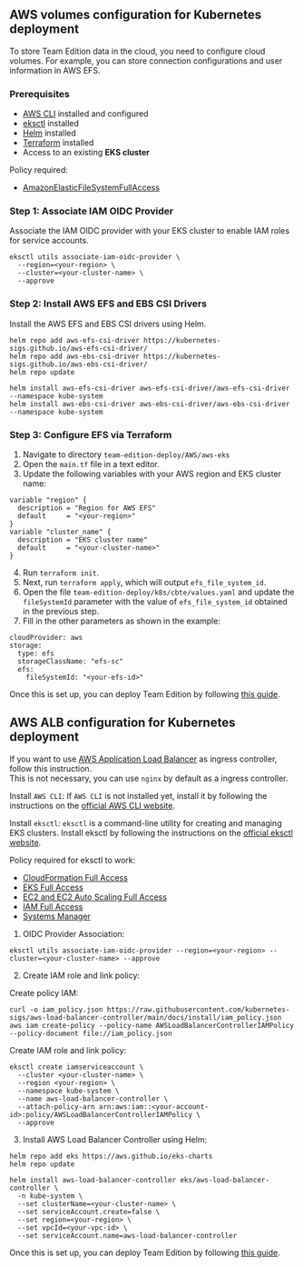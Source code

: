 ## AWS volumes configuration for Kubernetes deployment

To store Team Edition data in the cloud, you need to configure cloud volumes. For example, you can store connection configurations and user information in AWS EFS.


### Prerequisites

- [AWS CLI](https://docs.aws.amazon.com/cli/latest/userguide/install-cliv2.html) installed and configured
- [eksctl](https://eksctl.io/installation/) installed
- [Helm](https://helm.sh/docs/intro/install/) installed
- [Terraform](https://developer.hashicorp.com/terraform/tutorials/aws-get-started/install-cli) installed
- Access to an existing **EKS cluster**

Policy required:

- [AmazonElasticFileSystemFullAccess](https://docs.aws.amazon.com/aws-managed-policy/latest/reference/AmazonElasticFileSystemFullAccess.html)

### Step 1: Associate IAM OIDC Provider

Associate the IAM OIDC provider with your EKS cluster to enable IAM roles for service accounts.

```
eksctl utils associate-iam-oidc-provider \
  --region=<your-region> \
  --cluster=<your-cluster-name> \
  --approve
```

### Step 2: Install AWS EFS and EBS CSI Drivers

Install the AWS EFS and EBS CSI drivers using Helm.

```
helm repo add aws-efs-csi-driver https://kubernetes-sigs.github.io/aws-efs-csi-driver/
helm repo add aws-ebs-csi-driver https://kubernetes-sigs.github.io/aws-ebs-csi-driver/
helm repo update

helm install aws-efs-csi-driver aws-efs-csi-driver/aws-efs-csi-driver --namespace kube-system
helm install aws-ebs-csi-driver aws-ebs-csi-driver/aws-ebs-csi-driver --namespace kube-system
```

### Step 3: Configure EFS via Terraform

1. Navigate to directory `team-edition-deploy/AWS/aws-eks`
2. Open the `main.tf` file in a text editor.
3. Update the following variables with your AWS region and EKS cluster name:
```
variable "region" {
  description = "Region for AWS EFS"
  default     = "<your-region>"
}
variable "cluster_name" {
  description = "EKS cluster name"
  default     = "<your-cluster-name>"
}
```
4. Run `terraform init`.
5. Next, run `terraform apply`, which will output `efs_file_system_id`.
6. Open the file `team-edition-deploy/k8s/cbte/values.yaml` and update the `fileSystemId` parameter with the value of `efs_file_system_id` obtained in the previous step.
7. Fill in the other parameters as shown in the example:

```
cloudProvider: aws
storage:
  type: efs
  storageClassName: "efs-sc"
  efs:
    fileSystemId: "<your-efs-id>"

```

Once this is set up, you can deploy Team Edition by following [this guide](../../k8s/README.md#how-to-run-services).


## AWS ALB configuration for Kubernetes deployment

If you want to use [AWS Application Load Balancer](https://docs.aws.amazon.com/elasticloadbalancing/latest/application/introduction.html) as ingress controller, follow this instruction.  
This is not necessary, you can use `nginx` by default as a ingress controller.

Install `AWS CLI`: If `AWS CLI` is not installed yet, install it by following the instructions on the [official AWS CLI website](https://docs.aws.amazon.com/cli/latest/userguide/install-cliv2.html).  

Install `eksctl`: `eksctl` is a command-line utility for creating and managing EKS clusters. Install eksctl by following the instructions on the [official eksctl website](https://eksctl.io/installation/).  


Policy required for eksctl to work:

- [CloudFormation Full Access](https://docs.aws.amazon.com/aws-managed-policy/latest/reference/AWSCloudFormationFullAccess.html)
- [EKS Full Access](https://docs.aws.amazon.com/eks/latest/userguide/security_iam_id-based-policy-examples.html#security_iam_id-based-policy-examples-console)
- [EC2 and EC2 Auto Scaling Full Access](https://docs.aws.amazon.com/aws-managed-policy/latest/reference/AmazonEC2FullAccess.html)
- [IAM Full Access](https://docs.aws.amazon.com/aws-managed-policy/latest/reference/IAMFullAccess.html)
- [Systems Manager](https://docs.aws.amazon.com/systems-manager/latest/userguide/security_iam_id-based-policy-examples.html)

1. OIDC Provider Association:  

```
eksctl utils associate-iam-oidc-provider --region=<your-region> --cluster=<your-cluster-name> --approve
```

2. Create IAM role and link policy:  

Create policy IAM:  
```
curl -o iam_policy.json https://raw.githubusercontent.com/kubernetes-sigs/aws-load-balancer-controller/main/docs/install/iam_policy.json
aws iam create-policy --policy-name AWSLoadBalancerControllerIAMPolicy --policy-document file://iam_policy.json
```

Create IAM role and link policy:  
```
eksctl create iamserviceaccount \
  --cluster <your-cluster-name> \
  --region <your-region> \
  --namespace kube-system \
  --name aws-load-balancer-controller \
  --attach-policy-arn arn:aws:iam::<your-account-id>:policy/AWSLoadBalancerControllerIAMPolicy \
  --approve
```

3. Install AWS Load Balancer Controller using Helm:  

```
helm repo add eks https://aws.github.io/eks-charts
helm repo update

helm install aws-load-balancer-controller eks/aws-load-balancer-controller \
  -n kube-system \
  --set clusterName=<your-cluster-name> \
  --set serviceAccount.create=false \
  --set region=<your-region> \
  --set vpcId=<your-vpc-id> \
  --set serviceAccount.name=aws-load-balancer-controller
```

Once this is set up, you can deploy Team Edition by following [this guide](../../k8s/README.md#how-to-run-services).